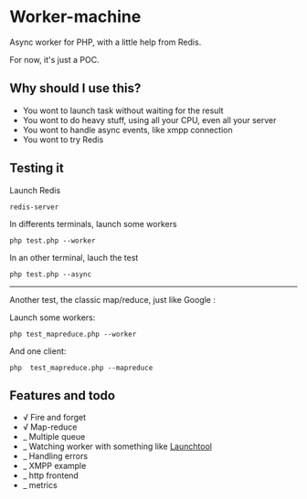 Worker-machine
==============

Async worker for PHP, with a little help from Redis.

For now, it's just a POC.

Why should I use this?
----------------------

 * You wont to launch task without waiting for the result
 * You wont to do heavy stuff, using all your CPU, even all your server
 * You wont to handle async events, like xmpp connection
 * You wont to try Redis

Testing it
----------

Launch Redis

	redis-server

In differents terminals, launch some workers

	php test.php --worker

In an other terminal, lauch the test

	php test.php --async

---

Another test, the classic map/reduce, just like Google :

Launch some workers:

	php test_mapreduce.php --worker

And one client:

	php  test_mapreduce.php --mapreduce

Features and todo
-----------------

 * √ Fire and forget
 * √ Map-reduce
 * _ Multiple queue
 * _ Watching worker with something like [Launchtool](http://people.debian.org/~enrico/launchtool.html)
 * _ Handling errors
 * _ XMPP example
 * _ http frontend
 * _ metrics
